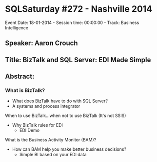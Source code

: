 # SQLSaturday #272 - Nashville 2014
Event Date: 18-01-2014 - Session time: 00:00:00 - Track: Business Intelligence
## Speaker: Aaron Crouch
## Title: BizTalk and SQL Server: EDI Made Simple
## Abstract:
### What is BizTalk?
 - What does BizTalk have to do with SQL Server?
 - A systems and process integrator

When to use BizTalk...when not to use BizTalk (It's not SSIS)
 - Why BizTalk rules for EDI
   - EDI Demo

What is the Business Activity Monitor (BAM)?
 - How can BAM help you make better business decisions?
   - Simple BI based on your EDI data
